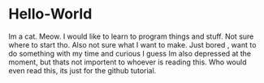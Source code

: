 # Hello-World
Im a cat. Meow.
I would like to learn to program things and stuff.
Not sure where to start tho.
Also not sure what I want to make.
Just bored , want to do something with my time and curious I guess
Im also depressed at the moment, but thats not importent to whoever is reading this.
Who would even read this, its just for the github tutorial.

